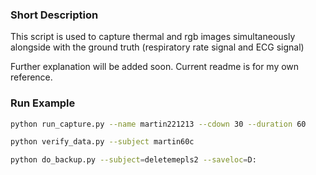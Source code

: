 ### Short Description
This script is used to capture thermal and rgb images simultaneously alongside with the ground truth (respiratory rate signal and ECG signal)

Further explanation will be added soon. Current readme is for my own reference.

### Run Example
```bash
python run_capture.py --name martin221213 --cdown 30 --duration 60
```

```bash
python verify_data.py --subject martin60c
```

```bash
python do_backup.py --subject=deletemepls2 --saveloc=D:
```